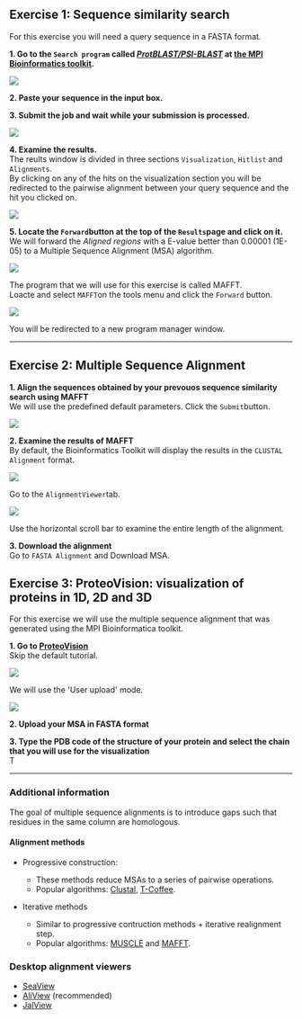 
## Exercise 1: Sequence similarity search

For this exercise you will need a query sequence in a FASTA format.

**1. Go to the ``Search program`` called *[ProtBLAST/PSI-BLAST](https://toolkit.tuebingen.mpg.de/tools/psiblast)* at [the MPI Bioinformatics toolkit](https://toolkit.tuebingen.mpg.de/).**

  ![](https://github.com/Claualvarez/Sequence_analysis_intro/blob/master/figures/MPI_BLAST.png)
  
**2. Paste your sequence in the input box.**

**3. Submit the job and wait while your submission is processed.**

  ![](https://github.com/Claualvarez/Sequence_analysis_intro/blob/master/figures/BLAST_processing.png)
  
**4. Examine the results.** \
  The reults window is divided in three sections ``Visualization``, ``Hitlist`` and ``Alignments``. \
  By clicking on any of the hits on the visualization section you will be redirected to the pairwise alignment between your query sequence and the hit you clicked on.
  
  ![](https://github.com/Claualvarez/Sequence_analysis_intro/blob/master/figures/BLAST_hits.png)
  
**5. Locate the ``Forward``button at the top of the ``Results``page and click on it.** \
  We will forward the *Aligned regions* with a E-value better than 0.00001 (1E-05) to a Multiple Sequence Alignment (MSA) algorithm.
  
  ![](https://github.com/Claualvarez/Sequence_analysis_intro/blob/master/figures/BLAST_forward.png)

  The program that we will use for this exercise is called MAFFT. \
  Loacte and select ``MAFFT``on the tools menu and click the ``Forward`` button.
  
  ![](https://github.com/Claualvarez/Sequence_analysis_intro/blob/master/figures/BLAST_forward_MAFFT.png)
  
  You will be redirected to a new program manager window.
  
_____

## Exercise 2: Multiple Sequence Alignment

**1. Align the sequences obtained by your prevouos sequence similarity search using MAFFT** \
  We will use the predefined default parameters. Click the ``Submit``button.

  ![](https://github.com/Claualvarez/Sequence_analysis_intro/blob/master/figures/MAFFT_input.png)
  
**2. Examine the results of MAFFT** \
  By default, the Bioinformatics Toolkit will display the results in the ``CLUSTAL Alignment`` format.
  
  ![](https://github.com/Claualvarez/Sequence_analysis_intro/blob/master/figures/MAFFT_default_out.png)

  Go to the ``AlignmentViewer``tab.
  
  ![](https://github.com/Claualvarez/Sequence_analysis_intro/blob/master/figures/MAFFT_AlnView.png)
  
  Use the horizontal scroll bar to examine the entire length of the alignment.
  
**3. Download the alignment** \
Go to ``FASTA Alignment`` and Download MSA.  

## Exercise 3: ProteoVision: visualization of proteins in 1D, 2D and 3D 
For this exercise we will use the multiple sequence alignment that was generated using the MPI Bioinformatica toolkit.

**1. Go to [ProteoVision](https://proteovision.chemistry.gatech.edu/)** \
Skip the default tutorial.

![](https://github.com/Claualvarez/Sequence_analysis_intro/blob/master/figures/skip_tutorial.png)

We will use the 'User upload' mode.

![](https://github.com/Claualvarez/Sequence_analysis_intro/blob/master/figures/user_upload_mode.png)

**2. Upload your MSA in FASTA format**

**3. Type the PDB code of the structure of your protein and select the chain that you will use for the visualization** \
T
  
____

### Additional information

The goal of multiple sequence alignments is to introduce gaps such that residues in 
the same column are homologous.

#### Alignment methods
- Progressive construction:
  - These methods reduce MSAs to a series of pairwise operations.
  - Popular algorithms: [Clustal](https://www.ebi.ac.uk/Tools/msa/clustalo/), [T-Coffee](https://www.ebi.ac.uk/Tools/msa/tcoffee/).

- Iterative methods
  - Similar to progressive contruction methods + iterative realignment step.
  - Popular algorithms: [MUSCLE](https://www.ebi.ac.uk/Tools/msa/muscle/) and [MAFFT](https://www.ebi.ac.uk/Tools/msa/mafft/).
  
### Desktop alignment viewers 
- [SeaView](http://doua.prabi.fr/software/seaview)
- [AliView](https://ormbunkar.se/aliview/#DOWNLOAD) (recommended)
- [JalView](http://www.jalview.org/getdown/release/)


